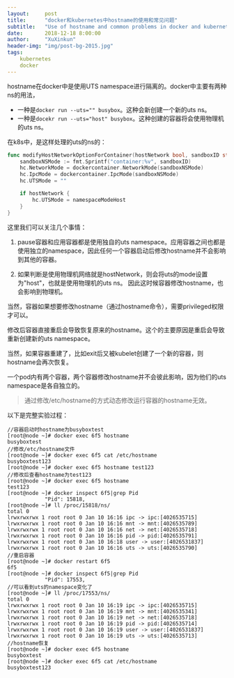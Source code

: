 ```yaml
---
layout:     post
title:      "docker和kubernetes中hostname的使用和常见问题"
subtitle:   "Use of hostname and common problems in docker and kubernetes."
date:       2018-12-18 8:00:00
author:     "XuXinkun"
header-img: "img/post-bg-2015.jpg"
tags:
    kubernetes
    docker
---
```



hostname在docker中是使用UTS namespace进行隔离的。docker中主要有两种ns的用法，

- 一种是`docker run --uts="" busybox`。这种会新创建一个新的uts ns。
- 一种是`docekr run --uts="host" busybox`。这种创建的容器将会使用物理机的uts ns。


在k8s中，是这样处理的uts的ns的：

```Go
func modifyHostNetworkOptionForContainer(hostNetwork bool, sandboxID string, hc *dockercontainer.HostConfig) {
	sandboxNSMode := fmt.Sprintf("container:%v", sandboxID)
	hc.NetworkMode = dockercontainer.NetworkMode(sandboxNSMode)
	hc.IpcMode = dockercontainer.IpcMode(sandboxNSMode)
	hc.UTSMode = ""

	if hostNetwork {
		hc.UTSMode = namespaceModeHost
	}
}
```

这里我们可以关注几个事情：

1. pause容器和应用容器都是使用独自的uts namespace。应用容器之间也都是使用独立的namespace，因此任何一个容器启动后修改hostname并不会影响到其他的容器。

2. 如果判断是使用物理机网络就是hostNetwork，则会将uts的mode设置为"host"，也就是使用物理机的uts ns。
因此这时候容器修改hostname，也会影响到物理机。

当然，容器如果想要修改hostname（通过hostname命令），需要privileged权限才可以。

修改后容器直接重启会导致恢复原来的hostname。这个的主要原因是重启会导致重新创建新的uts namespace。

当然，如果容器重建了，比如exit后又被kubelet创建了一个新的容器，则hostname会再次恢复。

一个pod内有两个容器，两个容器修改hostname并不会彼此影响，因为他们的uts namespace是各自独立的。

> 通过修改/etc/hostname的方式动态修改运行容器的hostname无效。


以下是完整实验过程：

```
//容器启动时hostname为busyboxtest
[root@node ~]# docker exec 6f5 hostname
busyboxtest
//修改/etc/hostname文件
[root@node ~]# docker exec 6f5 cat /etc/hostname
busyboxtest123
[root@node ~]# docker exec 6f5 hostname test123
//修改后查看hostname为test123
[root@node ~]# docker exec 6f5 hostname
test123
[root@node ~]# docker inspect 6f5|grep Pid
            "Pid": 15818,
[root@node ~]# ll /proc/15818/ns/
total 0
lrwxrwxrwx 1 root root 0 Jan 10 16:16 ipc -> ipc:[4026535715]
lrwxrwxrwx 1 root root 0 Jan 10 16:16 mnt -> mnt:[4026535789]
lrwxrwxrwx 1 root root 0 Jan 10 16:16 net -> net:[4026535718]
lrwxrwxrwx 1 root root 0 Jan 10 16:16 pid -> pid:[4026535791]
lrwxrwxrwx 1 root root 0 Jan 10 16:18 user -> user:[4026531837]
lrwxrwxrwx 1 root root 0 Jan 10 16:16 uts -> uts:[4026535790]
//重启容器
[root@node ~]# docker restart 6f5
6f5
[root@node ~]# docker inspect 6f5|grep Pid
            "Pid": 17553,
//可以看到uts的namespace变化了         
[root@node ~]# ll /proc/17553/ns/
total 0
lrwxrwxrwx 1 root root 0 Jan 10 16:19 ipc -> ipc:[4026535715]
lrwxrwxrwx 1 root root 0 Jan 10 16:19 mnt -> mnt:[4026535341]
lrwxrwxrwx 1 root root 0 Jan 10 16:19 net -> net:[4026535718]
lrwxrwxrwx 1 root root 0 Jan 10 16:19 pid -> pid:[4026535714]
lrwxrwxrwx 1 root root 0 Jan 10 16:19 user -> user:[4026531837]
lrwxrwxrwx 1 root root 0 Jan 10 16:19 uts -> uts:[4026535713]
//hostname恢复
[root@node ~]# docker exec 6f5 hostname
busyboxtest
[root@node ~]# docker exec 6f5 cat /etc/hostname
busyboxtest123
```